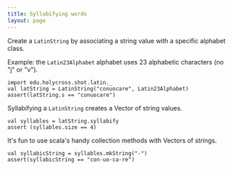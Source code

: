 ```yaml
---
title: Syllabifying words
layout: page
---
```




Create a `LatinString` by associating a string value with a specific alphabet class.

Example:  the `Latin23Alphabet` alphabet uses 23 alphabetic characters (no "j" or "v").

```tut:silent
import edu.holycross.shot.latin._
val latString = LatinString("conuocare", Latin23Alphabet)
assert(latString.s == "conuocare")
```


Syllabifying a `LatinString` creates a Vector of string values.

```tut:silent
val syllables = latString.syllabify
assert (syllables.size == 4)

```

It's fun to use scala's handy collection methods with Vectors of strings.

```
val syllabicString = syllables.mkString("-")
assert(syllabicString == "con-uo-ca-re")
```

